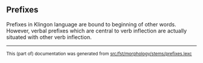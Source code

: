 ## Prefixes
Prefixes in Klingon language are bound to beginning of other words. However,
verbal prefixes which are central to verb inflection are actually situated
with other verb inflection.

* * *

<small>This (part of) documentation was generated from [src/fst/morphology/stems/prefixes.lexc](https://github.com/giellalt/lang-tlh/blob/main/src/fst/morphology/stems/prefixes.lexc)</small>
